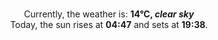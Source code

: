 <p  align="center"><br/>Currently, the weather is: <b> 14°C, <i>clear sky</i></b></br>Today, the sun rises at <b>04:47</b> and sets at <b>19:38</b>.</p>